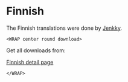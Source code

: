# Finnish

The Finnish translations were done by [Jenkky](http://forum.bigace.de/profile/?u=310).

`<WRAP center round download>`

Get all downloads from:

[Finnish detail page](http://www.bigace.de/plugins/detail/41-Finnishp)

`</WRAP>`
